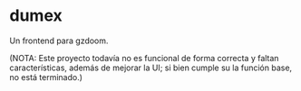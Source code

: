 # dumex
Un frontend para gzdoom.

(NOTA: Este proyecto todavía no es funcional de forma correcta y faltan características, además de mejorar la UI; si bien cumple su la función base, no está terminado.)
